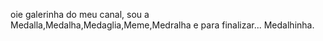 oie galerinha do meu canal, sou a Medalla,Medalha,Medaglia,Meme,Medralha e para finalizar... Medalhinha.
